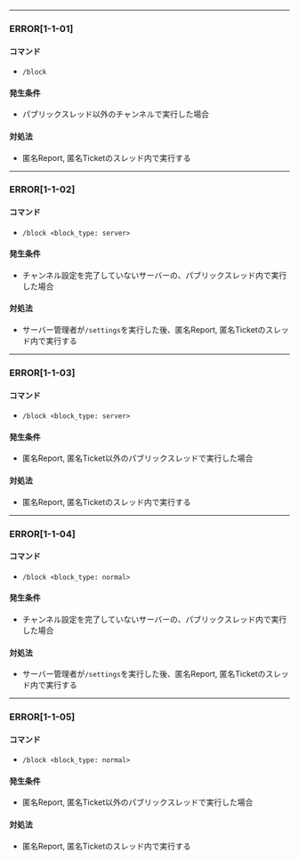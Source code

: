 
---

### ERROR[1-1-01]
#### コマンド
- `/block`
#### 発生条件
- パブリックスレッド以外のチャンネルで実行した場合
#### 対処法
- 匿名Report, 匿名Ticketのスレッド内で実行する

---

### ERROR[1-1-02]
#### コマンド
- `/block <block_type: server>`
#### 発生条件
- チャンネル設定を完了していないサーバーの、パブリックスレッド内で実行した場合
#### 対処法
- サーバー管理者が`/settings`を実行した後、匿名Report, 匿名Ticketのスレッド内で実行する

---

### ERROR[1-1-03]
#### コマンド
- `/block <block_type: server>`
#### 発生条件
- 匿名Report, 匿名Ticket以外のパブリックスレッドで実行した場合
#### 対処法
- 匿名Report, 匿名Ticketのスレッド内で実行する

---

### ERROR[1-1-04]
#### コマンド
- `/block <block_type: normal>`
#### 発生条件
- チャンネル設定を完了していないサーバーの、パブリックスレッド内で実行した場合
#### 対処法
- サーバー管理者が`/settings`を実行した後、匿名Report, 匿名Ticketのスレッド内で実行する

---

### ERROR[1-1-05]
#### コマンド
- `/block <block_type: normal>`
#### 発生条件
- 匿名Report, 匿名Ticket以外のパブリックスレッドで実行した場合
#### 対処法
- 匿名Report, 匿名Ticketのスレッド内で実行する

